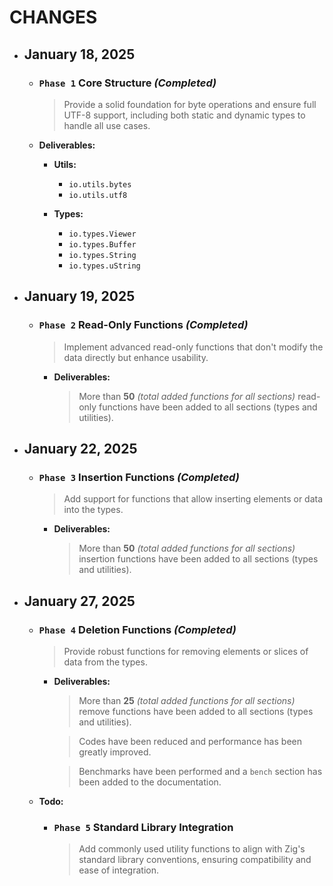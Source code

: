 # CHANGES

- ## January 18, 2025

    - ### `Phase 1` Core Structure _(Completed)_

        > Provide a solid foundation for byte operations and ensure full UTF-8 support, including both static and dynamic types to handle all use cases.

    - **Deliverables:**

        - **Utils:**
          - `io.utils.bytes`
          - `io.utils.utf8`

        - **Types:**
          - `io.types.Viewer`
          - `io.types.Buffer`
          - `io.types.String`
          - `io.types.uString`

- ## January 19, 2025

    - ### `Phase 2` Read-Only Functions _(Completed)_

        > Implement advanced read-only functions that don't modify the data directly but enhance usability.

      - **Deliverables:**

        > More than **50** _(total added functions for all sections)_ read-only functions have been added to all sections (types and utilities).

- ## January 22, 2025

    - ### `Phase 3` Insertion Functions _(Completed)_

        > Add support for functions that allow inserting elements or data into the types.

      - **Deliverables:**

        > More than **50** _(total added functions for all sections)_ insertion functions have been added to all sections (types and utilities).

- ## January 27, 2025

    - ### `Phase 4` Deletion Functions _(Completed)_

        > Provide robust functions for removing elements or slices of data from the types.

      - **Deliverables:**

        > More than **25** _(total added functions for all sections)_ remove functions have been added to all sections (types and utilities).

        > Codes have been reduced and performance has been greatly improved.

        > Benchmarks have been performed and a `bench` section has been added to the documentation.

    - **Todo:**

        - ### `Phase 5` Standard Library Integration

            > Add commonly used utility functions to align with Zig's standard library conventions, ensuring compatibility and ease of integration.

